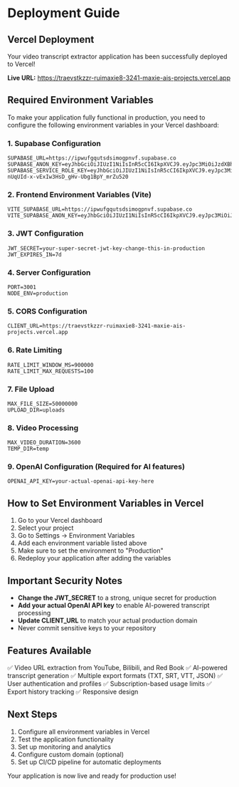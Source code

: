 # Deployment Guide

## Vercel Deployment

Your video transcript extractor application has been successfully deployed to Vercel!

**Live URL:** https://traevstkzzr-ruimaxie8-3241-maxie-ais-projects.vercel.app

## Required Environment Variables

To make your application fully functional in production, you need to configure the following environment variables in your Vercel dashboard:

### 1. Supabase Configuration
```
SUPABASE_URL=https://ipwufgqutsdsimogpnvf.supabase.co
SUPABASE_ANON_KEY=eyJhbGciOiJIUzI1NiIsInR5cCI6IkpXVCJ9.eyJpc3MiOiJzdXBhYmFzZSIsInJlZiI6Imlwd3VmZ3F1dHNkc2ltb2dwbnZmIiwicm9sZSI6ImFub24iLCJpYXQiOjE3NTc1NDU0MzQsImV4cCI6MjA3MzEyMTQzNH0.TBRJG4inbPo6lrjZwylCjnem7QkyJ1hLfX7meGc8RvA
SUPABASE_SERVICE_ROLE_KEY=eyJhbGciOiJIUzI1NiIsInR5cCI6IkpXVCJ9.eyJpc3MiOiJzdXBhYmFzZSIsInJlZiI6Imlwd3VmZ3F1dHNkc2ltb2dwbnZmIiwicm9sZSI6InNlcnZpY2Vfcm9sZSIsImlhdCI6MTc1NzU0NTQzNCwiZXhwIjoyMDczMTIxNDM0fQ.PerN-nUqUId-x-vExIw3HsD_gHv-Ubg1BpY_mrZu520
```

### 2. Frontend Environment Variables (Vite)
```
VITE_SUPABASE_URL=https://ipwufgqutsdsimogpnvf.supabase.co
VITE_SUPABASE_ANON_KEY=eyJhbGciOiJIUzI1NiIsInR5cCI6IkpXVCJ9.eyJpc3MiOiJzdXBhYmFzZSIsInJlZiI6Imlwd3VmZ3F1dHNkc2ltb2dwbnZmIiwicm9sZSI6ImFub24iLCJpYXQiOjE3NTc1NDU0MzQsImV4cCI6MjA3MzEyMTQzNH0.TBRJG4inbPo6lrjZwylCjnem7QkyJ1hLfX7meGc8RvA
```

### 3. JWT Configuration
```
JWT_SECRET=your-super-secret-jwt-key-change-this-in-production
JWT_EXPIRES_IN=7d
```

### 4. Server Configuration
```
PORT=3001
NODE_ENV=production
```

### 5. CORS Configuration
```
CLIENT_URL=https://traevstkzzr-ruimaxie8-3241-maxie-ais-projects.vercel.app
```

### 6. Rate Limiting
```
RATE_LIMIT_WINDOW_MS=900000
RATE_LIMIT_MAX_REQUESTS=100
```

### 7. File Upload
```
MAX_FILE_SIZE=50000000
UPLOAD_DIR=uploads
```

### 8. Video Processing
```
MAX_VIDEO_DURATION=3600
TEMP_DIR=temp
```

### 9. OpenAI Configuration (Required for AI features)
```
OPENAI_API_KEY=your-actual-openai-api-key-here
```

## How to Set Environment Variables in Vercel

1. Go to your Vercel dashboard
2. Select your project
3. Go to Settings → Environment Variables
4. Add each environment variable listed above
5. Make sure to set the environment to "Production"
6. Redeploy your application after adding the variables

## Important Security Notes

- **Change the JWT_SECRET** to a strong, unique secret for production
- **Add your actual OpenAI API key** to enable AI-powered transcript processing
- **Update CLIENT_URL** to match your actual production domain
- Never commit sensitive keys to your repository

## Features Available

✅ Video URL extraction from YouTube, Bilibili, and Red Book
✅ AI-powered transcript generation
✅ Multiple export formats (TXT, SRT, VTT, JSON)
✅ User authentication and profiles
✅ Subscription-based usage limits
✅ Export history tracking
✅ Responsive design

## Next Steps

1. Configure all environment variables in Vercel
2. Test the application functionality
3. Set up monitoring and analytics
4. Configure custom domain (optional)
5. Set up CI/CD pipeline for automatic deployments

Your application is now live and ready for production use!
